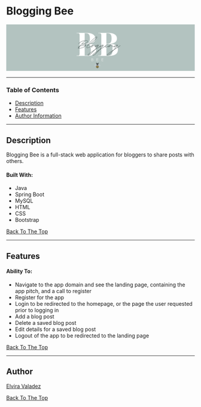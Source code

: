 # Blogging Bee
<p align="center">
    <img src="src/main/resources/static/img/blogging-bee-for-readme.png" alt="Blogging Bee">
</p>

---

### Table of Contents
- [Description](#description)
- [Features](#features)
- [Author Information](#author)

---

## Description
Blogging Bee is a full-stack web application for bloggers to share posts with others.

#### Built With:
* Java
* Spring Boot
* MySQL
* HTML
* CSS
* Bootstrap

[Back To The Top](#blogging-bee)

---

## Features
#### Ability To:
* Navigate to the app domain and see the landing page, containing the app pitch, and a call to register
* Register for the app
* Login to be redirected to the homepage, or the page the user requested prior to logging in
* Add a blog post
* Delete a saved blog post
* Edit details for a saved blog post
* Logout of the app to be redirected to the landing page

[Back To The Top](#blogging-bee)

---

## Author
[Elvira Valadez](https://github.com/elviravaladez)

[Back To The Top](#blogging-bee)